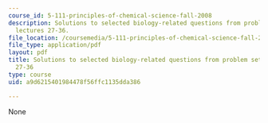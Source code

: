 ```yaml
---
course_id: 5-111-principles-of-chemical-science-fall-2008
description: Solutions to selected biology-related questions from problem sets for
  lectures 27-36.
file_location: /coursemedia/5-111-principles-of-chemical-science-fall-2008/a9d6215401984478f56ffc1135dda386_L27to36Bio_Key.pdf
file_type: application/pdf
layout: pdf
title: Solutions to selected biology-related questions from problem sets for lectures
  27-36
type: course
uid: a9d6215401984478f56ffc1135dda386

---
```

None